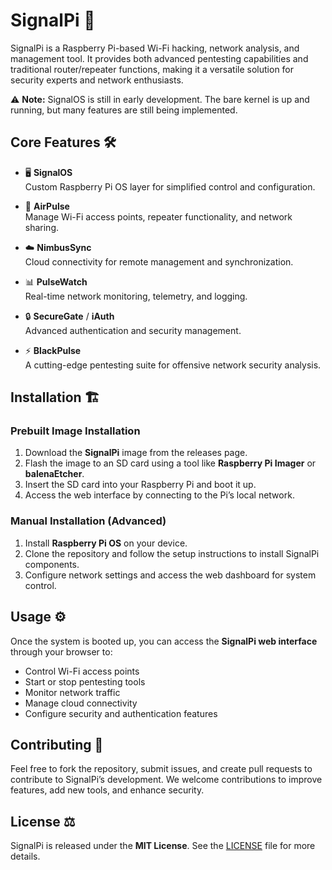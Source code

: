 # **SignalPi** 🚀  
SignalPi is a Raspberry Pi-based Wi-Fi hacking, network analysis, and management tool. It provides both advanced pentesting capabilities and traditional router/repeater functions, making it a versatile solution for security experts and network enthusiasts.

⚠️ **Note:** SignalOS is still in early development. The bare kernel is up and running, but many features are still being implemented.

## **Core Features** 🛠️  

- 🖥 **SignalOS**  
  Custom Raspberry Pi OS layer for simplified control and configuration.  

- 📡 **AirPulse**  
  Manage Wi-Fi access points, repeater functionality, and network sharing.  

- ☁️ **NimbusSync**  
  Cloud connectivity for remote management and synchronization.  

- 📊 **PulseWatch**  
  Real-time network monitoring, telemetry, and logging.  

- 🔒 **SecureGate** / **iAuth**  
  Advanced authentication and security management.  

- ⚡ **BlackPulse**  
  A cutting-edge pentesting suite for offensive network security analysis.  

## **Installation** 🏗️  

### Prebuilt Image Installation  
1. Download the **SignalPi** image from the releases page.  
2. Flash the image to an SD card using a tool like **Raspberry Pi Imager** or **balenaEtcher**.  
3. Insert the SD card into your Raspberry Pi and boot it up.  
4. Access the web interface by connecting to the Pi’s local network.  

### Manual Installation (Advanced)  
1. Install **Raspberry Pi OS** on your device.  
2. Clone the repository and follow the setup instructions to install SignalPi components.  
3. Configure network settings and access the web dashboard for system control.  

## **Usage** ⚙️  
Once the system is booted up, you can access the **SignalPi web interface** through your browser to:  
- Control Wi-Fi access points  
- Start or stop pentesting tools  
- Monitor network traffic  
- Manage cloud connectivity  
- Configure security and authentication features  

## **Contributing** 🌱  
Feel free to fork the repository, submit issues, and create pull requests to contribute to SignalPi’s development. We welcome contributions to improve features, add new tools, and enhance security.

## **License** ⚖️  
SignalPi is released under the **MIT License**. See the [LICENSE](LICENSE) file for more details.
